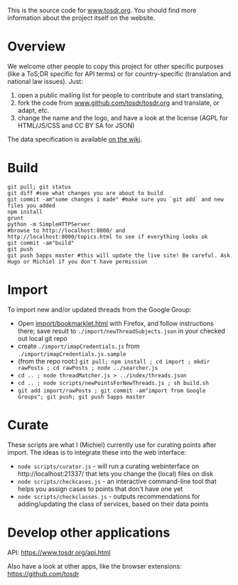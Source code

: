 This is the source code for www.tosdr.org. You should
find more information about the project itself on the website.

Overview
========

We welcome other people to copy this project for other specific purposes (like a ToS;DR specific for API terms) or for country-specific (translation and national law issues). Just:

 1. open a public mailing list for people to contribute and start translating,
 2. fork the code from www.github.com/tosdr/tosdr.org and translate, or adapt, etc.
 3. change the name and the logo, and have a look at the license (AGPL for HTML/JS/CSS and CC BY SA for JSON) 

The data specification is available [on the wiki][wiki].

[wiki]: https://github.com/tosdr/tosdr.org/wiki


Build
=====

    git pull; git status
    git diff #see what changes you are about to build
    git commit -am"some changes i made" #make sure you `git add` and new files you added
    npm install
    grunt
    python -m SimpleHTTPServer
    #browse to http://localhost:8000/ and http://localhost:8000/topics.html to see if everything looks ok
    git commit -am"build"
    git push
    git push 5apps master #this will update the live site! Be careful. Ask Hugo or Michiel if you don't have permission

Import
======
To import new and/or updated threads from the Google Group:

* Open [import/bookmarklet.html](https://tosdr.org/import/bookmarklet.html) with Firefox, and follow instructions there; save result to `./import/newThreadSubjects.json` in your checked out local git repo
* create `./import/imapCredentials.js` from `./import/imapCredentials.js.sample`
* (from the repo root:) `git pull; npm install ; cd import ; mkdir rawPosts ; cd rawPosts ; node ../searcher.js`
* `cd .. ; node threadMatcher.js > ../index/threads.json`
* `cd .. ; node scripts/newPointsForNewThreads.js ; sh build.sh`
* `git add import/rawPosts ; git commit -am"import from Google Groups"; git push; git push 5apps master`

Curate
======
These scripts are what I (Michiel) currently use for curating points after import. The ideas is to integrate these into the web interface:

* `node scripts/curator.js` - will run a curating webinterface on http://localhost:21337/ that lets you change the (local) files on disk
* `node scripts/checkcases.js` - an interactive command-line tool that helps you assign cases to points that don't have one yet
* `node scripts/checkclasses.js` - outputs recommendations for adding/updating the class of services, based on their data points


Develop other applications
==========================

API: https://www.tosdr.org/api.html 

Also have a look at other apps, like the browser extensions: https://github.com/tosdr

